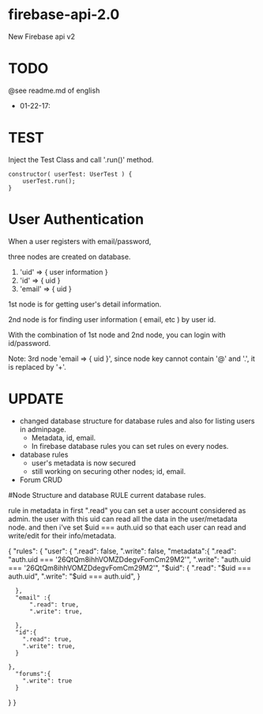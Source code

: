 # firebase-api-2.0
New Firebase api v2

# TODO
@see readme.md of english

 * 01-22-17:  


# TEST

Inject the Test Class and call '.run()' method.

````
constructor( userTest: UserTest ) {
    userTest.run();
}
````



# User Authentication


When a user registers with email/password,

three nodes are created on database.


1. 'uid' => { user information }
2. 'id' => { uid }
3. 'email' => { uid }

1st node is for getting user's detail information.

2nd node is for finding user information ( email, etc ) by user id.

With the combination of 1st node and 2nd node, you can login with id/password.

Note: 3rd node 'email => { uid }', since node key cannot contain '@' and '.', it is replaced by '+'.



# UPDATE
   * changed database structure for database rules and also for listing users in adminpage.
       * Metadata, id, email.
       * In firebase database rules you can set rules on every nodes. 
   * database rules
       * user's metadata is now secured 
       * still working on securing other nodes; id, email.
   * Forum CRUD


#Node Structure and database RULE
current database rules.

rule in metadata in first ".read" you can set a user account considered as admin.
the user with this uid can read all the data in the user/metadata node.
and then i've set $uid === auth.uid so that each user can read and write/edit for their info/metadata.


{
  "rules": {
    "user": {
			".read": false,
      ".write": false,
      "metadata":{
        ".read": "auth.uid === '26QtQm8ihhVOMZDdegvFomCm29M2'",
        ".write": "auth.uid === '26QtQm8ihhVOMZDdegvFomCm29M2'",
        "$uid": {
          ".read": "$uid === auth.uid",
          ".write": "$uid === auth.uid",
        }
          
      },
      "email" :{
          ".read": true,
          ".write": true,
        
      },
      "id":{
        ".read": true,
        ".write": true,
      }

    },
      "forums":{
        ".write": true
      }
  }
}







